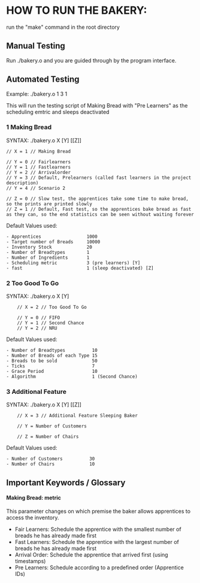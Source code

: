 # HOW TO RUN THE BAKERY:

run the "make" command in the root directory

## Manual Testing

Run ./bakery.o and you are guided through by the program interface.

## Automated Testing

Example: ./bakery.o 1 3 1 

This will run the testing script of Making Bread with "Pre Learners" as the scheduling emtric and sleeps deactivated

### 1 Making Bread

SYNTAX: ./bakery.o X [Y] [[Z]]

    // X = 1 // Making Bread

    // Y = 0 // Fairlearners
    // Y = 1 // Fastlearners
    // Y = 2 // Arrivalorder
    // Y = 3 // Default, Prelearners (called fast learners in the project description)
    // Y = 4 // Scenario 2

    // Z = 0 // Slow test, the apprentices take some time to make bread, so the prints are printed slowly
    // Z = 1 // Default, Fast test, so the apprentices bake bread as fast as they can, so the end statistics can be seen without waiting forever

Default Values used: 

    - Apprentices                 1000
    - Target number of Breads     10000
    - Inventory Stock             20
    - Number of Breadtypes        1
    - Number of Ingredients       1
    - Scheduling metric           3 (pre learners) [Y]
    - fast                        1 (sleep deactivated) [Z]


### 2 Too Good To Go

SYNTAX: ./bakery.o X [Y]

        // X = 2 // Too Good To Go

        // Y = 0 // FIFO
        // Y = 1 // Second Chance
        // Y = 2 // NRU

Default Values used: 

    - Number of Breadtypes          10
    - Number of Breads of each Type 15
    - Breads to be sold             50
    - Ticks                         7
    - Grace Period                  10 
    - Algorithm                     1 (Second Chance)

### 3 Additional Feature

SYNTAX: ./bakery.o X [Y] [[Z]]

        // X = 3 // Additional Feature Sleeping Baker
        
        // Y = Number of Customers

        // Z = Number of Chairs

Default Values used: 

    - Number of Customers          30
    - Number of Chairs             10

## Important Keywords / Glossary

#### Making Bread: metric

This parameter changes on which premise the baker allows apprentices to access the inventory.

- Fair Learners: Schedule the apprentice with the smallest number of breads he has already made first
- Fast Learners: Schedule the apprentice with the largest number of breads he has already made first
- Arrival Order: Schedule the apprentice that arrived first (using timestamps)
- Pre Learners: Schedule according to a predefined order (Apprentice IDs)





